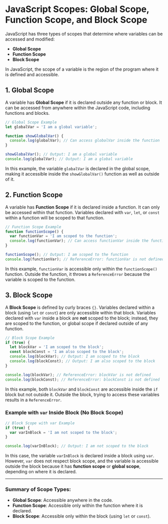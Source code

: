 # JavaScript Scopes: Global Scope, Function Scope, and Block Scope

JavaScript has three types of scopes that determine where variables can be accessed and modified:

- **Global Scope**
- **Function Scope**
- **Block Scope**

In JavaScript, the scope of a variable is the region of the program where it is defined and accessible.

## 1. Global Scope

A variable has **Global Scope** if it is declared outside any function or block. It can be accessed from anywhere within the JavaScript code, including functions and blocks.

```js
// Global Scope Example
let globalVar = 'I am a global variable';

function showGlobalVar() {
  console.log(globalVar); // Can access globalVar inside the function
}

showGlobalVar(); // Output: I am a global variable
console.log(globalVar); // Output: I am a global variable
```

In this example, the variable `globalVar` is declared in the global scope, making it accessible inside the `showGlobalVar()` function as well as outside of it.

## 2. Function Scope

A variable has **Function Scope** if it is declared inside a function. It can only be accessed within that function. Variables declared with `var`, `let`, or `const` within a function will be scoped to that function.

```js
// Function Scope Example
function functionScope() {
  var functionVar = 'I am scoped to the function';
  console.log(functionVar); // Can access functionVar inside the function
}

functionScope(); // Output: I am scoped to the function
console.log(functionVar); // ReferenceError: functionVar is not defined
```

In this example, `functionVar` is accessible only within the `functionScope()` function. Outside the function, it throws a `ReferenceError` because the variable is scoped to the function.

## 3. Block Scope

A **Block Scope** is defined by curly braces `{}`. Variables declared within a block (using `let` or `const`) are only accessible within that block. Variables declared with `var` inside a block are **not** scoped to the block; instead, they are scoped to the function, or global scope if declared outside of any function.

```js
// Block Scope Example
if (true) {
  let blockVar = 'I am scoped to the block';
  const blockConst = 'I am also scoped to the block';
  console.log(blockVar); // Output: I am scoped to the block
  console.log(blockConst); // Output: I am also scoped to the block
}

console.log(blockVar); // ReferenceError: blockVar is not defined
console.log(blockConst); // ReferenceError: blockConst is not defined
```

In this example, both `blockVar` and `blockConst` are accessible inside the `if` block but not outside it. Outside the block, trying to access these variables results in a `ReferenceError`.

### Example with `var` Inside Block (No Block Scope)

```js
// Block Scope with var Example
if (true) {
  var varInBlock = 'I am not scoped to the block';
}

console.log(varInBlock); // Output: I am not scoped to the block
```

In this case, the variable `varInBlock` is declared inside a block using `var`. However, `var` does not respect block scope, and the variable is accessible outside the block because it has **function scope** or **global scope**, depending on where it is declared.

---

### Summary of Scope Types:

- **Global Scope**: Accessible anywhere in the code.
- **Function Scope**: Accessible only within the function where it is declared.
- **Block Scope**: Accessible only within the block (using `let` or `const`).
